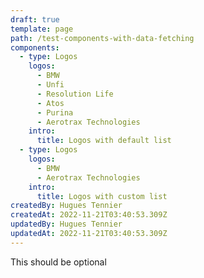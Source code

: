 ```yaml
---
draft: true
template: page
path: /test-components-with-data-fetching
components:
  - type: Logos
    logos:
      - BMW
      - Unfi
      - Resolution Life
      - Atos
      - Purina
      - Aerotrax Technologies
    intro:
      title: Logos with default list
  - type: Logos
    logos:
      - BMW
      - Aerotrax Technologies
    intro:
      title: Logos with custom list
createdBy: Hugues Tennier
createdAt: 2022-11-21T03:40:53.309Z
updatedBy: Hugues Tennier
updatedAt: 2022-11-21T03:40:53.309Z
---
```


This should be optional